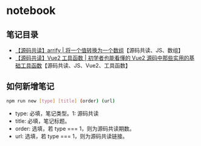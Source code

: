 # notebook

## 笔记目录

- [【源码共读】arrify | 将一个值转换为一个数组](./%E3%80%90%E6%BA%90%E7%A0%81%E8%A7%A3%E8%AF%BB%E3%80%91arrify%20%7C%20%E5%B0%86%E4%B8%80%E4%B8%AA%E5%80%BC%E8%BD%AC%E6%8D%A2%E4%B8%BA%E4%B8%80%E4%B8%AA%E6%95%B0%E7%BB%84.md)【源码共读、JS、数组】
- [【源码共读】Vue2 工具函数 | 初学者也能看懂的 Vue2 源码中那些实用的基础工具函数](./%E3%80%90%E6%BA%90%E7%A0%81%E8%A7%A3%E8%AF%BB%E3%80%91Vue2%20%E5%B7%A5%E5%85%B7%E5%87%BD%E6%95%B0%20%7C%20%E5%88%9D%E5%AD%A6%E8%80%85%E4%B9%9F%E8%83%BD%E7%9C%8B%E6%87%82%E7%9A%84%20Vue2%20%E6%BA%90%E7%A0%81%E4%B8%AD%E9%82%A3%E4%BA%9B%E5%AE%9E%E7%94%A8%E7%9A%84%E5%9F%BA%E7%A1%80%E5%B7%A5%E5%85%B7%E5%87%BD%E6%95%B0.md)【源码共读、JS、Vue2、工具函数】

## 如何新增笔记

```sh
npm run new [type] [title] (order) (url)
```

- type: 必填，笔记类型。1: 源码共读
- title: 必填，笔记标题。
- order: 选填，若 type === 1，则为源码共读期数。
- url: 选填，若 type === 1，则为源码共读链接。